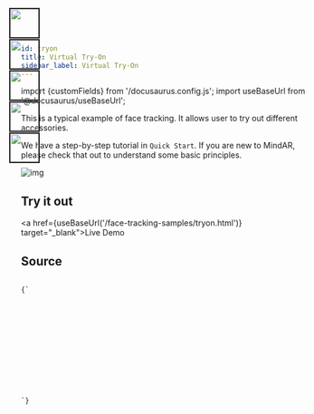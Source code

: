 ```yaml
---
id: tryon 
title: Virtual Try-On
sidebar_label: Virtual Try-On 
---
```


import {customFields} from '/docusaurus.config.js';
import useBaseUrl from '@docusaurus/useBaseUrl';

This is a typical example of face tracking. It allows user to try out different accessories.

We have a step-by-step tutorial in `Quick Start`. If you are new to MindAR, please check that out to understand some basic principles.

![img](/img/demo/face-tryon-demo.gif)

## Try it out
<a href={useBaseUrl('/face-tracking-samples/tryon.html')} target="_blank">Live Demo</a>

## Source
<code>
{`
<html>
  <head>
    <meta name="viewport" content="width=device-width, initial-scale=1" />
    <script src="https://aframe.io/releases/1.4.2/aframe.min.js"></script>
    <script src="https://cdn.jsdelivr.net/npm/mind-ar@${customFields.libVersion}/dist/mindar-face-aframe.prod.js"></script>
    <script>
      document.addEventListener("DOMContentLoaded", function() {
	const list = ["glasses1", "glasses2", "hat1", "hat2", "earring"];
	const visibles = [true, false, false, true, true];
	const setVisible = (button, entities, visible) => {
	  if (visible) {
	    button.classList.add("selected");
	  } else {
	    button.classList.remove("selected");
	  }
	  entities.forEach((entity) => {
	    entity.setAttribute("visible", visible);
	  });
	}
	list.forEach((item, index) => {
	  const button = document.querySelector("#" + item);
	  const entities = document.querySelectorAll("." + item + "-entity");
	  setVisible(button, entities, visibles[index]);
	  button.addEventListener('click', () => {
	    visibles[index] = !visibles[index];
	    setVisible(button, entities, visibles[index]);
	  });
	});
      })
    </script>
    <style>
      body {
        margin: 0;
      }
      .example-container {
        overflow: hidden;
        position: absolute;
        width: 100%;
        height: 100%;
      }
      .options-panel {
	position: fixed;
	left: 0;
	top: 0;
	z-index: 2;
      }
      .options-panel img {
	border: solid 2px;
	width: 50px;
	height: 50px;
	object-fit: cover;
	cursor: pointer;
      }
      .options-panel img.selected {
	border-color: green;
      }
    </style>
  </head>

  <body>
    <div class="example-container">
      <div class="options-panel">
	<img id="hat1" src="https://cdn.jsdelivr.net/gh/hiukim/mind-ar-js@${customFields.libVersion}/examples/face-tracking/assets/hat/thumbnail.png"/>
	<img id="hat2" src="https://cdn.jsdelivr.net/gh/hiukim/mind-ar-js@${customFields.libVersion}/examples/face-tracking/assets/hat2/thumbnail.png"/>
	<img id="glasses1" src="https://cdn.jsdelivr.net/gh/hiukim/mind-ar-js@${customFields.libVersion}/examples/face-tracking/assets/glasses/thumbnail.png"/>
	<img id="glasses2" src="https://cdn.jsdelivr.net/gh/hiukim/mind-ar-js@${customFields.libVersion}/examples/face-tracking/assets/glasses2/thumbnail.png"/>
	<img id="earring" src="https://cdn.jsdelivr.net/gh/hiukim/mind-ar-js@${customFields.libVersion}/examples/face-tracking/assets/earring/thumbnail.png"/>
      </div>
      <a-scene mindar-face embedded color-space="sRGB" renderer="colorManagement: true, physicallyCorrectLights" vr-mode-ui="enabled: false" device-orientation-permission-ui="enabled: false">
        <a-assets>
          <a-asset-item id="headModel" src="https://cdn.jsdelivr.net/gh/hiukim/mind-ar-js@${customFields.libVersion}/examples/face-tracking/assets/sparkar/headOccluder.glb"></a-asset-item>
          <a-asset-item id="glassesModel" src="https://cdn.jsdelivr.net/gh/hiukim/mind-ar-js@${customFields.libVersion}/examples/face-tracking/assets/glasses/scene.gltf"></a-asset-item>
          <a-asset-item id="glassesModel2" src="https://cdn.jsdelivr.net/gh/hiukim/mind-ar-js@${customFields.libVersion}/examples/face-tracking/assets/glasses2/scene.gltf"></a-asset-item>
          <a-asset-item id="hatModel" src="https://cdn.jsdelivr.net/gh/hiukim/mind-ar-js@${customFields.libVersion}/examples/face-tracking/assets/hat/scene.gltf"></a-asset-item>
          <a-asset-item id="hatModel2" src="https://cdn.jsdelivr.net/gh/hiukim/mind-ar-js@${customFields.libVersion}/examples/face-tracking/assets/hat2/scene.gltf"></a-asset-item>
          <a-asset-item id="earringModel" src="https://cdn.jsdelivr.net/gh/hiukim/mind-ar-js@${customFields.libVersion}/examples/face-tracking/assets/earring/scene.gltf"></a-asset-item>
        </a-assets>
        <a-camera active="false" position="0 0 0"></a-camera>
	<!-- head occluder -->
        <a-entity mindar-face-target="anchorIndex: 168">
	  <a-gltf-model mindar-face-occluder position="0 -0.3 0.15"rotation="0 0 0" scale="0.065 0.065 0.065" src="#headModel"></a-gltf-model>
        </a-entity>
        <a-entity mindar-face-target="anchorIndex: 10">
	  <a-gltf-model rotation="0 -0 0" position="0 1.0 -0.5" scale="0.35 0.35 0.35" src="#hatModel" class="hat1-entity" visible="false"></a-gltf-model>
        </a-entity>
        <a-entity mindar-face-target="anchorIndex: 10">
	  <a-gltf-model rotation="0 -0 0" position="0 -0.2 -0.5" scale="0.008 0.008 0.008" src="#hatModel2" class="hat2-entity" visible="false"></a-gltf-model>
        </a-entity>
        <a-entity mindar-face-target="anchorIndex: 168">
	  <a-gltf-model rotation="0 -0 0" position="0 0 0" scale="0.01 0.01 0.01" src="#glassesModel" class="glasses1-entity" visible="false"></a-gltf-model>
        </a-entity>
        <a-entity mindar-face-target="anchorIndex: 168">
	  <a-gltf-model rotation="0 -90 0" position="0 -0.3 0" scale="0.6 0.6 0.6" src="#glassesModel2" class="glasses2-entity" visible="false"></a-gltf-model>
        </a-entity>
        <a-entity mindar-face-target="anchorIndex: 127">
	  <a-gltf-model rotation="-0.1 -0 0" position="0 -0.3 -0.3" scale="0.05 0.05 0.05" src="#earringModel" class="earring-entity" visible="false"></a-gltf-model>
        </a-entity>
        <a-entity mindar-face-target="anchorIndex: 356">
	  <a-gltf-model rotation="0.1 -0 0" position="0 -0.3 -0.3" scale="0.05 0.05 0.05" src="#earringModel" class="earring-entity" visible="false"></a-gltf-model>
        </a-entity>
      </a-scene>
    </div>
  </body>
</html>
`}
</code>
